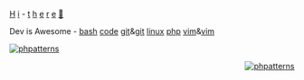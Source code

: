 [H](https://www.hackerrank.com)
[i](https://www.vimgolf.com) -
[t](https://www.code.golf)
[h](https://www.geeksforgeeks.org/fundamentals-of-algorithms)
[e](https://phptherightway.com/)
[r](https://www.root-me.org)
[e](https://blog.cleancoder.com/) 
[👋](https://symfony.com)  

Dev is Awesome - 
[bash](https://github.com/awesome-lists/awesome-bash)
[code](https://github.com/viatsko/awesome-vscode)
[git](https://github.com/dictcp/awesome-git)&[git](https://project-awesome.org/stevemao/awesome-git-addons)
[linux](https://github.com/luong-komorebi/Awesome-Linux-Software)
[php](https://github.com/ziadoz/awesome-php)
[vim](https://github.com/akrawchyk/awesome-vim)&[vim](https://vimawesome.com/)

<!--
**cylmat/cylmat** is a ✨ _special_ ✨ repository because its `README.md` (this file) appears on your GitHub profile.

Here are some ideas to get you started:

- 🔭 I’m currently working on ...
- 🌱 I’m currently learning ...
- 👯 I’m looking to collaborate on ...
- 🤔 I’m looking for help with ...
- 💬 Ask me about ...
- 📫 How to reach me: ...
- 😄 Pronouns: ...
- ⚡ Fun fact: ...
-->

[![phpatterns](https://img.shields.io/static/v1?label=php-patterns&message=pass&color=green)](https://github.com/cylmat/phpatterns)

<div style="width: 100%">
<div style="float:right">
<a href="https://github.com/cylmat/phpatterns"><img src="https://camo.githubusercontent.com/2cfe9544e5bf9e90c038041019fa437947e7d82540cbf62cb86baa0e65c3883f/68747470733a2f2f696d672e736869656c64732e696f2f7374617469632f76313f6c6162656c3d7068702d7061747465726e73266d6573736167653d7061737326636f6c6f723d677265656e" alt="phpatterns" data-canonical-src="https://img.shields.io/static/v1?label=php-patterns&amp;message=pass&amp;color=green" style="max-width: 100%;"></a>
  </div>
</div>

